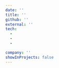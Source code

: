 ```yaml
---
date: ''
title: ''
github: ''
external: ''
tech:
  -
  -
  -

company: ''
showInProjects: false
---
```


